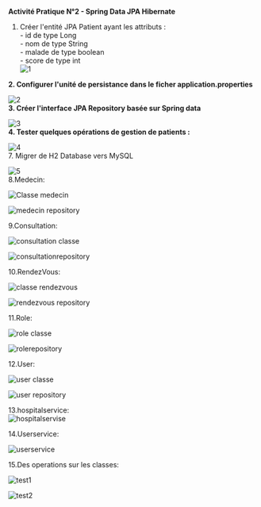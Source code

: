 **Activité Pratique N°2 - Spring Data JPA Hibernate**  
1. Créer l'entité JPA Patient ayant les attributs :  
       - id de type Long  
       - nom de type String  
       - malade de type boolean  
       - score de type int  
![1](https://github.com/BOULAHYA-Chaymae/TP2-Spring-Data-JPA-Hibernate/assets/167257389/03a09681-49e0-4bda-afa3-8153a1bb5deb)

**2. Configurer l'unité de persistance dans le ficher application.properties**
   
![2](https://github.com/BOULAHYA-Chaymae/TP2-Spring-Data-JPA-Hibernate/assets/167257389/c104b01f-1f04-4fb3-b782-1dcda015c4b7)  
**3. Créer l'interface JPA Repository basée sur Spring data**

![3](https://github.com/BOULAHYA-Chaymae/TP2-Spring-Data-JPA-Hibernate/assets/167257389/93ae2da2-767f-4506-b3f7-6278a23fcd47)  
**4. Tester quelques opérations de gestion de patients :**  

![4](https://github.com/BOULAHYA-Chaymae/TP2-Spring-Data-JPA-Hibernate/assets/167257389/33498e30-eb34-4f63-ae70-3b757797f951)  
7. Migrer de H2 Database vers MySQL  

![5](https://github.com/BOULAHYA-Chaymae/TP2-Spring-Data-JPA-Hibernate/assets/167257389/4234722a-25fb-497d-8ad6-3bb6db0345f4)  
8.Medecin:  

![Classe medecin](https://github.com/BOULAHYA-Chaymae/TP2-Spring-Data-JPA-Hibernate/assets/167257389/ef467c15-4f09-4320-a575-aa88e0e1124e)   

![medecin repository](https://github.com/BOULAHYA-Chaymae/TP2-Spring-Data-JPA-Hibernate/assets/167257389/518135e0-1258-402b-a666-1c070dfd6024)


9.Consultation:  

![consultation classe](https://github.com/BOULAHYA-Chaymae/TP2-Spring-Data-JPA-Hibernate/assets/167257389/1fe1ddc0-b4dd-4630-89f8-4d8957d33d50)  

![consultationrepository](https://github.com/BOULAHYA-Chaymae/TP2-Spring-Data-JPA-Hibernate/assets/167257389/11916d59-3ccb-470a-87c6-8640787d0fc5)  

10.RendezVous:  

![classe rendezvous](https://github.com/BOULAHYA-Chaymae/TP2-Spring-Data-JPA-Hibernate/assets/167257389/ef4425f2-a522-4c0e-9907-3120ee4ed609)   

![rendezvous repository](https://github.com/BOULAHYA-Chaymae/TP2-Spring-Data-JPA-Hibernate/assets/167257389/b629bb9a-e90d-4de4-8ac8-bbe4336276bd)  


11.Role:  

![role classe](https://github.com/BOULAHYA-Chaymae/TP2-Spring-Data-JPA-Hibernate/assets/167257389/aac0f410-5872-4fee-9021-98c98702b467)  

![rolerepository](https://github.com/BOULAHYA-Chaymae/TP2-Spring-Data-JPA-Hibernate/assets/167257389/1eac1f5c-5931-48e1-9ec8-9d7006f86ca4)  

12.User:  

![user classe](https://github.com/BOULAHYA-Chaymae/TP2-Spring-Data-JPA-Hibernate/assets/167257389/7f8281c6-d354-4248-bf31-84f3af1dc82a)  

![user repository](https://github.com/BOULAHYA-Chaymae/TP2-Spring-Data-JPA-Hibernate/assets/167257389/8a66271f-9530-4cc8-8476-e50386d7ee76)  

13.hospitalservice:  
![hospitalservise](https://github.com/BOULAHYA-Chaymae/TP2-Spring-Data-JPA-Hibernate/assets/167257389/e4b6ed45-a2dd-4238-97fa-b097cd373a47)

14.Userservice:

![userservice](https://github.com/BOULAHYA-Chaymae/TP2-Spring-Data-JPA-Hibernate/assets/167257389/045f5a4b-0cfe-4231-9eeb-de8f634ad548)  

15.Des operations sur les classes:  


![test1](https://github.com/BOULAHYA-Chaymae/TP2-Spring-Data-JPA-Hibernate/assets/167257389/0f2f9d46-89c1-4b50-969c-be3d79832d32)  

![test2](https://github.com/BOULAHYA-Chaymae/TP2-Spring-Data-JPA-Hibernate/assets/167257389/fd846aea-2d8f-45d8-b748-2ec4931f38ad)

